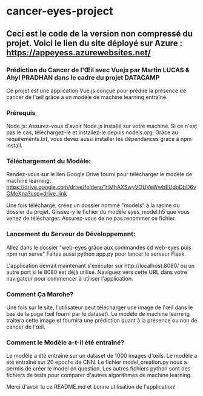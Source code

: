# cancer-eyes-project

## Ceci est le code de la version non compressé du projet. Voici le lien du site déployé sur Azure : https://appeyess.azurewebsites.net/

### Prédiction du Cancer de l'Œil avec Vuejs par Martin LUCAS & Ahyl PRADHAN dans le cadre du projet DATACAMP

Ce projet est une application Vue.js conçue pour prédire la présence de cancer de l'œil grâce à un modèle de machine learning entraîné.

### Prérequis
Node.js: Assurez-vous d'avoir Node.js installé sur votre machine. Si ce n'est pas le cas, téléchargez-le et installez-le depuis nodejs.org. Grâce au requirements.txt, vous devez aussi installer les dépendances grace à npm install.


### Téléchargement du Modèle:

Rendez-vous sur le lien Google Drive fourni pour télécharger le modèle de machine learning: https://drive.google.com/drive/folders/1tiMhAXSwyVOUVeWwbEUdpDbD6vGMeXna?usp=drive_link

Une fois téléchargé, créez un dossier nommé "models" à la racine du dossier du projet.
Glissez-y le fichier du modèle eyes_model.h5 que vous venez de télécharger. Assurez-vous de ne pas renommer ce fichier.

### Lancement du Serveur de Développement:
Allez dans le dossier "web-eyes grâce aux commandes cd web-eyes puis npm run serve"
Faites aussi python app.py pour lancer le serveur Flask.

L'application devrait maintenant s'exécuter sur http://localhost:8080/ ou un autre port si le 8080 est déjà utilisé. Naviguez vers cette URL dans votre navigateur pour commencer à utiliser l'application.

### Comment Ça Marche?
Une fois sur le site, l'utilisateur peut télécharger une image de l'œil dans le bas de la page (œil fourni par le dataset). Le modèle de machine learning traitera cette image et fournira une prédiction quant à la présence ou non de cancer de l'œil.

### Comment le Modèle a-t-il été entraîné?
Le modèle a été entraîné sur un dataset de 1000 images d'œils. Le modèle a été entraîné sur 20 epochs de CNN. Le fichier model_creation.py nous a permis de créer le model en question. Les autres fichiers python sont des fichiers de tests pour comparer d'autres algorithmes de machine learning.

Merci d'avoir lu ce README.md et bonne utilisation de l'application!
